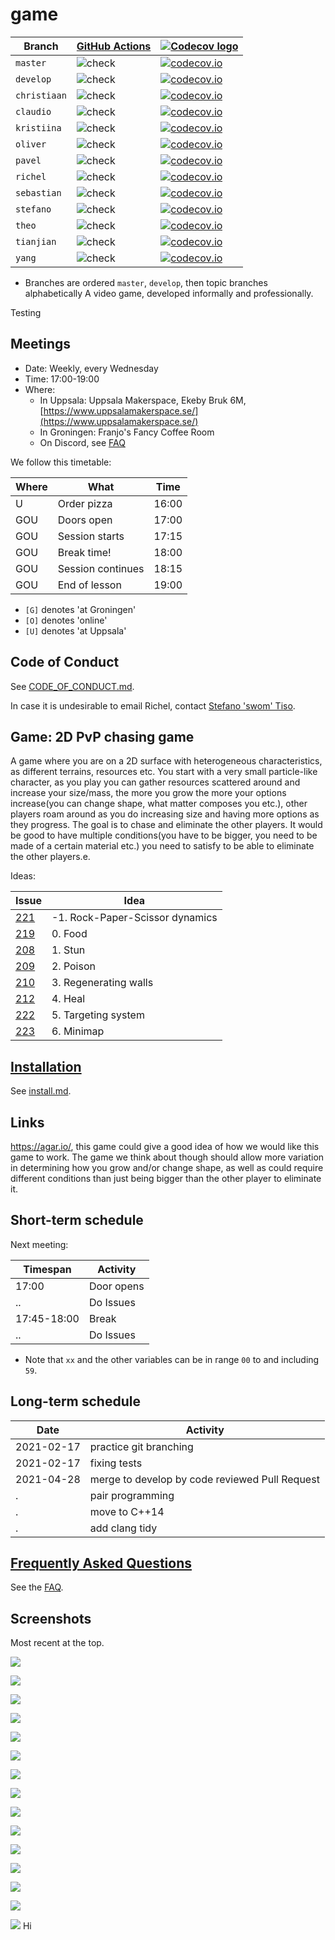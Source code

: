# game

Branch     |[GitHub Actions](https://github.com/tresinformal/game/actions)                                       |[![Codecov logo](man/figures/Codecov.png)](https://www.codecov.io)
-----------|-----------------------------------------------------------------------------------------------------|-------------------------------------------------------------------------------------------------------------------------------------------------------
`master`   |![check](https://github.com/tresinformal/game/workflows/check/badge.svg?branch=master)   |[![codecov.io](https://codecov.io/github/tresinformal/game/coverage.svg?branch=master)](https://codecov.io/github/tresinformal/game/branch/master)
`develop`  |![check](https://github.com/tresinformal/game/workflows/check/badge.svg?branch=develop)  |[![codecov.io](https://codecov.io/github/tresinformal/game/coverage.svg?branch=develop)](https://codecov.io/github/tresinformal/game/branch/develop)
`christiaan`|![check](https://github.com/tresinformal/game/workflows/check/badge.svg?branch=christiaan)  |[![codecov.io](https://codecov.io/github/tresinformal/game/coverage.svg?branch=christiaan)](https://codecov.io/github/tresinformal/game/branch/christiaan)
`claudio`     |![check](https://github.com/tresinformal/game/workflows/check/badge.svg?branch=claudio)     |[![codecov.io](https://codecov.io/github/tresinformal/game/coverage.svg?branch=claudio)](https://codecov.io/github/tresinformal/game/branch/claudio)
`kristiina`|![check](https://github.com/tresinformal/game/workflows/check/badge.svg?branch=kristiina)  |[![codecov.io](https://codecov.io/github/tresinformal/game/coverage.svg?branch=kristiina)](https://codecov.io/github/tresinformal/game/branch/kristiina)
`oliver`    |![check](https://github.com/tresinformal/game/workflows/check/badge.svg?branch=oliver)    |[![codecov.io](https://codecov.io/github/tresinformal/game/coverage.svg?branch=oliver)](https://codecov.io/github/tresinformal/game/branch/pavel)
`pavel`    |![check](https://github.com/tresinformal/game/workflows/check/badge.svg?branch=pavel)    |[![codecov.io](https://codecov.io/github/tresinformal/game/coverage.svg?branch=pavel)](https://codecov.io/github/tresinformal/game/branch/pavel)
`richel`   |![check](https://github.com/tresinformal/game/workflows/check/badge.svg?branch=richel)   |[![codecov.io](https://codecov.io/github/tresinformal/game/coverage.svg?branch=richel)](https://codecov.io/github/tresinformal/game/branch/richel)
`sebastian`|![check](https://github.com/tresinformal/game/workflows/check/badge.svg?branch=sebastian)|[![codecov.io](https://codecov.io/github/tresinformal/game/coverage.svg?branch=sebastian)](https://codecov.io/github/tresinformal/game/branch/sebastian)
`stefano`     |![check](https://github.com/tresinformal/game/workflows/check/badge.svg?branch=stefano)  |[![codecov.io](https://codecov.io/github/tresinformal/game/coverage.svg?branch=stefano)](https://codecov.io/github/tresinformal/game/branch/stefano)
`theo`     |![check](https://github.com/tresinformal/game/workflows/check/badge.svg?branch=theo)     |[![codecov.io](https://codecov.io/github/tresinformal/game/coverage.svg?branch=theo)](https://codecov.io/github/tresinformal/game/branch/theo)
`tianjian`|![check](https://github.com/tresinformal/game/workflows/check/badge.svg?branch=tianjian)   |[![codecov.io](https://codecov.io/github/tresinformal/game/coverage.svg?branch=tianjian)](https://codecov.io/github/tresinformal/game/branch/tianjian)
`yang`|![check](https://github.com/tresinformal/game/workflows/check/badge.svg?branch=yang)   |[![codecov.io](https://codecov.io/github/tresinformal/game/coverage.svg?branch=yang)](https://codecov.io/github/tresinformal/game/branch/yang)

 * Branches are ordered `master`, `develop`, then topic branches alphabetically
A video game, developed informally and professionally.

Testing

## Meetings

 * Date: Weekly, every Wednesday
 * Time: 17:00-19:00
 * Where:
    * In Uppsala: Uppsala Makerspace, Ekeby Bruk 6M, [https://www.uppsalamakerspace.se/](https://www.uppsalamakerspace.se/)
    * In Groningen: Franjo's Fancy Coffee Room
    * On Discord, see [FAQ](faq.md)

We follow this timetable:

Where|What              | Time
-----|------------------|------
U    |Order pizza       | 16:00
GOU  |Doors open        | 17:00
GOU  |Session starts    | 17:15
GOU  |Break time!       | 18:00
GOU  |Session continues | 18:15
GOU  |End of lesson     | 19:00

 * `[G]` denotes 'at Groningen'
 * `[O]` denotes 'online'
 * `[U]` denotes 'at Uppsala'

## Code of Conduct

See [CODE_OF_CONDUCT.md](CODE_OF_CONDUCT.md).

In case it is undesirable to email Richel,
contact [Stefano 'swom' Tiso](https://github.com/swom).

## Game: 2D PvP chasing game

A game where you are on a 2D surface with heterogeneous characteristics, as different terrains, resources etc. You start with a very small particle-like character, as you play you can gather resources scattered around and increase your size/mass, the more you grow the more your options increase(you can change shape, what matter composes you etc.), other players roam around as you do increasing size and having more options as they progress. The goal is to chase and eliminate the other players. It would be good to have multiple conditions(you have to be bigger, you need to be made of a certain material etc.) you need to satisfy to be able to eliminate the other players.e.

Ideas:

Issue                                                 |Idea
------------------------------------------------------|------------------------
[221](https://github.com/tresinformal/game/issues/221)|-1. Rock-Paper-Scissor dynamics
[219](https://github.com/tresinformal/game/issues/219)|0. Food
[208](https://github.com/tresinformal/game/issues/208)|1. Stun
[209](https://github.com/tresinformal/game/issues/209)|2. Poison
[210](https://github.com/tresinformal/game/issues/210)|3. Regenerating walls
[212](https://github.com/tresinformal/game/issues/212)|4. Heal
[222](https://github.com/tresinformal/game/issues/222)|5. Targeting system
[223](https://github.com/tresinformal/game/issues/223)|6. Minimap

## [Installation](install.md)

See [install.md](install.md).

## Links

https://agar.io/, this game could give a good idea of how we would like this game to work. The game we think about though should allow more variation in determining how you grow and/or change shape, as well as could require different conditions than just being bigger than the other player to eliminate it.

## Short-term schedule

Next meeting:

Timespan    |Activity
------------|--------------------------------------------------------------------------
17:00       |Door opens
..          |Do Issues
17:45-18:00 |Break
..          |Do Issues

 * Note that `xx` and the other variables can be in range `00` to and including `59`. 

## Long-term schedule

Date       |Activity
-----------|--------------------------------------------------------------------------
2021-02-17 |practice git branching
2021-02-17 |fixing tests
2021-04-28 |merge to develop by code reviewed Pull Request
.          |pair programming
.          |move to C++14
.          |add clang tidy

## [Frequently Asked Questions](faq.md)

See the [FAQ](faq.md).

## Screenshots

Most recent at the top.

![](pics/20210728.png)

![](pics/20210922.png)

![](pics/20210527.png)

![](pics/20210512.png)

![](pics/20200517.png)

![](pics/20200326.png)

![](pics/20200219.png)

![](pics/20200110.png)

![](pics/20191209.png)

![](pics/20191206.png)

![](pics/20191205.png)

![](pics/20191122.png)

![](pics/20191115.png)

![](pics/20191024.png) 

![](pics/20190929.png)
Hi
